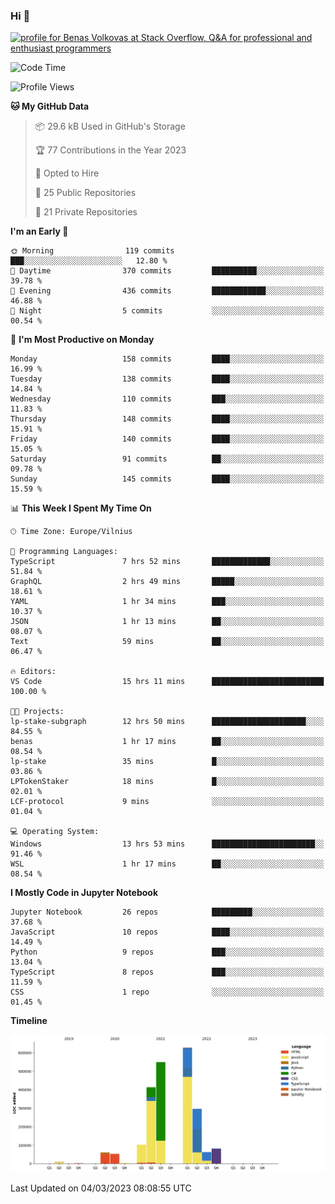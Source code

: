 ### Hi 👋
<a href="https://stackoverflow.com/users/14954249/benas-volkovas"><img src="https://stackoverflow.com/users/flair/14954249.png?theme=dark" width="208" height="58" alt="profile for Benas Volkovas at Stack Overflow, Q&amp;A for professional and enthusiast programmers" title="profile for Benas Volkovas at Stack Overflow, Q&amp;A for professional and enthusiast programmers"></a>

<!--START_SECTION:waka-->
![Code Time](http://img.shields.io/badge/Code%20Time-1%2C300%20hrs%2050%20mins-blue)

![Profile Views](http://img.shields.io/badge/Profile%20Views-5-blue)

**🐱 My GitHub Data** 

> 📦 29.6 kB Used in GitHub's Storage 
 > 
> 🏆 77 Contributions in the Year 2023
 > 
> 💼 Opted to Hire
 > 
> 📜 25 Public Repositories 
 > 
> 🔑 21 Private Repositories 
 > 
**I'm an Early 🐤** 

```text
🌞 Morning                119 commits         ███░░░░░░░░░░░░░░░░░░░░░░   12.80 % 
🌆 Daytime                370 commits         ██████████░░░░░░░░░░░░░░░   39.78 % 
🌃 Evening                436 commits         ████████████░░░░░░░░░░░░░   46.88 % 
🌙 Night                  5 commits           ░░░░░░░░░░░░░░░░░░░░░░░░░   00.54 % 
```
📅 **I'm Most Productive on Monday** 

```text
Monday                   158 commits         ████░░░░░░░░░░░░░░░░░░░░░   16.99 % 
Tuesday                  138 commits         ████░░░░░░░░░░░░░░░░░░░░░   14.84 % 
Wednesday                110 commits         ███░░░░░░░░░░░░░░░░░░░░░░   11.83 % 
Thursday                 148 commits         ████░░░░░░░░░░░░░░░░░░░░░   15.91 % 
Friday                   140 commits         ████░░░░░░░░░░░░░░░░░░░░░   15.05 % 
Saturday                 91 commits          ██░░░░░░░░░░░░░░░░░░░░░░░   09.78 % 
Sunday                   145 commits         ████░░░░░░░░░░░░░░░░░░░░░   15.59 % 
```


📊 **This Week I Spent My Time On** 

```text
🕑︎ Time Zone: Europe/Vilnius

💬 Programming Languages: 
TypeScript               7 hrs 52 mins       █████████████░░░░░░░░░░░░   51.84 % 
GraphQL                  2 hrs 49 mins       █████░░░░░░░░░░░░░░░░░░░░   18.61 % 
YAML                     1 hr 34 mins        ███░░░░░░░░░░░░░░░░░░░░░░   10.37 % 
JSON                     1 hr 13 mins        ██░░░░░░░░░░░░░░░░░░░░░░░   08.07 % 
Text                     59 mins             ██░░░░░░░░░░░░░░░░░░░░░░░   06.47 % 

🔥 Editors: 
VS Code                  15 hrs 11 mins      █████████████████████████   100.00 % 

🐱‍💻 Projects: 
lp-stake-subgraph        12 hrs 50 mins      █████████████████████░░░░   84.55 % 
benas                    1 hr 17 mins        ██░░░░░░░░░░░░░░░░░░░░░░░   08.54 % 
lp-stake                 35 mins             █░░░░░░░░░░░░░░░░░░░░░░░░   03.86 % 
LPTokenStaker            18 mins             █░░░░░░░░░░░░░░░░░░░░░░░░   02.01 % 
LCF-protocol             9 mins              ░░░░░░░░░░░░░░░░░░░░░░░░░   01.04 % 

💻 Operating System: 
Windows                  13 hrs 53 mins      ███████████████████████░░   91.46 % 
WSL                      1 hr 17 mins        ██░░░░░░░░░░░░░░░░░░░░░░░   08.54 % 
```

**I Mostly Code in Jupyter Notebook** 

```text
Jupyter Notebook         26 repos            █████████░░░░░░░░░░░░░░░░   37.68 % 
JavaScript               10 repos            ████░░░░░░░░░░░░░░░░░░░░░   14.49 % 
Python                   9 repos             ███░░░░░░░░░░░░░░░░░░░░░░   13.04 % 
TypeScript               8 repos             ███░░░░░░░░░░░░░░░░░░░░░░   11.59 % 
CSS                      1 repo              ░░░░░░░░░░░░░░░░░░░░░░░░░   01.45 % 
```



**Timeline**

![Lines of Code chart](https://raw.githubusercontent.com/BenasVolkovas/BenasVolkovas/main/assets/bar_graph.png)


 Last Updated on 04/03/2023 08:08:55 UTC
<!--END_SECTION:waka-->
